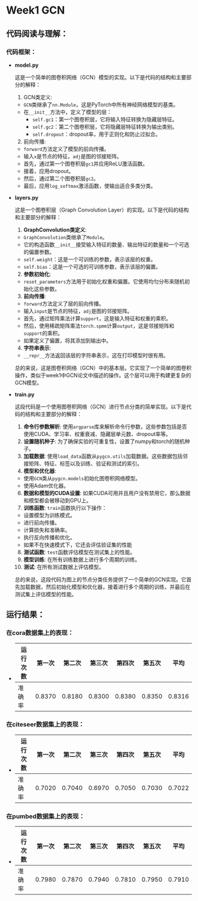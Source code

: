 # Week1 GCN

## 代码阅读与理解：
### 代码框架：
* **model.py**

    这是一个简单的图卷积网络（GCN）模型的实现。以下是代码的结构和主要部分的解释：
    
    1. GCN类定义:
    - `GCN`类继承了`nn.Module`，这是PyTorch中所有神经网络模型的基类。
    - 在`__init__`方法中，定义了模型的层：
        - `self.gc1`：第一个图卷积层，它将输入特征转换为隐藏层特征。
        - `self.gc2`：第二个图卷积层，它将隐藏层特征转换为输出类别。
        - `self.dropout`：dropout率，用于正则化和防止过拟合。
    2. 前向传播:
    - `forward`方法定义了模型的前向传播。
    - 输入`x`是节点的特征，`adj`是图的邻接矩阵。
    - 首先，通过第一个图卷积层`gc1`并应用ReLU激活函数。
    - 接着，应用dropout。
    - 然后，通过第二个图卷积层`gc2`。
    - 最后，应用`log_softmax`激活函数，使输出适合多类分类。

* **layers.py**

    这是一个图卷积层（Graph Convolution Layer）的实现。以下是代码的结构和主要部分的解释：
    1. **GraphConvolution类定义**:
    - `GraphConvolution`类继承了`Module`。
    - 它的构造函数`__init__`接受输入特征的数量、输出特征的数量和一个可选的偏置参数。
    - `self.weight`：这是一个可训练的参数，表示该层的权重。
    - `self.bias`：这是一个可选的可训练参数，表示该层的偏置。
    2. **参数初始化**:
    - `reset_parameters`方法用于初始化权重和偏置。它使用均匀分布来随机初始化这些参数。
    3. **前向传播**:
    - `forward`方法定义了层的前向传播。
    - 输入`input`是节点的特征，`adj`是图的邻接矩阵。
    - 首先，通过矩阵乘法计算`support`，这是输入特征和权重的乘积。
    - 然后，使用稀疏矩阵乘法`torch.spmm`计算`output`，这是邻接矩阵和`support`的乘积。
    - 如果定义了偏置，将其添加到输出中。
    4. **字符串表示**:
    - `__repr__`方法返回该层的字符串表示，这在打印模型时很有用。

    总的来说，这是图卷积网络（GCN）中的基本层。它实现了一个简单的图卷积操作，类似于week1中GCN论文中描述的操作。这个层可以用于构建更复杂的GCN模型。

* **train.py**

    这段代码是一个使用图卷积网络（GCN）进行节点分类的简单实现。以下是代码的结构和主要部分的解释：

    1. **命令行参数解析**:
    使用`argparse`库来解析命令行参数，这些参数包括是否使用CUDA、学习率、权重衰减、隐藏层单元数、dropout率等。
    2. **设置随机种子**:
    为了确保实验的可重复性，设置了numpy和torch的随机种子。
    3. **加载数据**:
    使用`load_data`函数从`pygcn.utils`加载数据。这些数据包括邻接矩阵、特征、标签以及训练、验证和测试的索引。
    4. **模型和优化器**:
    - 使用`GCN`类从`pygcn.models`初始化图卷积网络模型。
    - 使用Adam优化器。
    6. **数据和模型的CUDA设置**:
    如果CUDA可用并且用户没有禁用它，那么数据和模型都会被移动到GPU上。
    7. **训练函数**:
    `train`函数执行以下操作：
    - 设置模型为训练模式。
    - 进行前向传播。
    - 计算损失和准确率。
    - 执行反向传播和优化。
    - 如果不在快速模式下，它还会评估验证集的性能
    8. **测试函数**:
    `test`函数评估模型在测试集上的性能。
    9. **模型训练**:
    在所有训练数据上进行多个周期的训练。
    10. **测试**:
    在所有测试数据上评估模型。

    总的来说，这段代码为图上的节点分类任务提供了一个简单的GCN实现。它首先加载数据，然后初始化模型和优化器，接着进行多个周期的训练，并最后在测试集上评估模型的性能。


## 运行结果：
### 在cora数据集上的表现：
* |运行次数|第一次|第二次|第三次|第四次|第五次|平均|
    |-|-|-|-|-|-|-|
    |准确率|0.8370|0.8180|0.8300|0.8380|0.8350|0.8316
### 在citeseer数据集上的表现：
* |运行次数|第一次|第二次|第三次|第四次|第五次|平均|
    |-|-|-|-|-|-|-|
    |准确率|0.7020|0.7040|0.6970|0.7050|0.7030|0.7022
### 在pumbed数据集上的表现：
* |运行次数|第一次|第二次|第三次|第四次|第五次|平均|
    |-|-|-|-|-|-|-|
    |准确率|0.7980|0.7870|0.7940|0.7810|0.7950|0.7910		